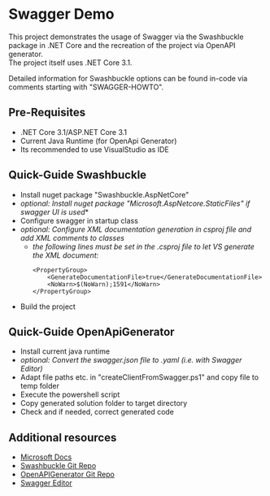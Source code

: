 # Swagger Demo
This project demonstrates the usage of Swagger via the Swashbuckle package in .NET Core and the recreation of the project via OpenAPI generator.  
The project itself uses .NET Core 3.1.

Detailed information for Swashbuckle options can be found in-code via comments starting with "SWAGGER-HOWTO".

## Pre-Requisites
* .NET Core 3.1/ASP.NET Core 3.1
* Current Java Runtime (for OpenApi Generator)
* Its recommended to use VisualStudio as IDE

## Quick-Guide Swashbuckle
* Install nuget package "Swashbuckle.AspNetCore"
* *optional: Install nuget package "Microsoft.AspNetcore.StaticFiles" if swagger UI is used**
* Configure swagger in startup class
* *optional: Configure XML documentation generation in csproj file and add XML comments to classes*
  *  *the following lines must be set in the .csproj file to let VS generate the XML document:*
        ```
        <PropertyGroup>
            <GenerateDocumentationFile>true</GenerateDocumentationFile>
            <NoWarn>$(NoWarn);1591</NoWarn>
        </PropertyGroup>
        ```
* Build the project

## Quick-Guide OpenApiGenerator
* Install current java runtime
* *optional: Convert the swagger.json file to .yaml (i.e. with Swagger Editor)*
* Adapt file paths etc. in "createClientFromSwagger.ps1" and copy file to temp folder
* Execute the powershell script
* Copy generated solution folder to target directory
* Check and if needed, correct generated code

## Additional resources
* [Microsoft Docs](https://docs.microsoft.com/en-us/aspnet/core/tutorials/getting-started-with-swashbuckle?view=aspnetcore-3.1&tabs=visual-studio)
* [Swashbuckle Git Repo](https://github.com/domaindrivendev/Swashbuckle.AspNetCore/blob/master/README.md)
* [OpenAPIGenerator Git Repo](https://github.com/OpenAPITools/openapi-generator)
* [Swagger Editor](https://editor.swagger.io/)